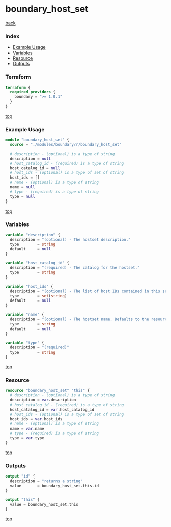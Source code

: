 # boundary_host_set

[back](../boundary.md)

### Index

- [Example Usage](#example-usage)
- [Variables](#variables)
- [Resource](#resource)
- [Outputs](#outputs)

### Terraform

```terraform
terraform {
  required_providers {
    boundary = ">= 1.0.1"
  }
}
```

[top](#index)

### Example Usage

```terraform
module "boundary_host_set" {
  source = "./modules/boundary/r/boundary_host_set"

  # description - (optional) is a type of string
  description = null
  # host_catalog_id - (required) is a type of string
  host_catalog_id = null
  # host_ids - (optional) is a type of set of string
  host_ids = []
  # name - (optional) is a type of string
  name = null
  # type - (required) is a type of string
  type = null
}
```

[top](#index)

### Variables

```terraform
variable "description" {
  description = "(optional) - The hostset description."
  type        = string
  default     = null
}

variable "host_catalog_id" {
  description = "(required) - The catalog for the hostset."
  type        = string
}

variable "host_ids" {
  description = "(optional) - The list of host IDs contained in this set."
  type        = set(string)
  default     = null
}

variable "name" {
  description = "(optional) - The hostset name. Defaults to the resource name."
  type        = string
  default     = null
}

variable "type" {
  description = "(required)"
  type        = string
}
```

[top](#index)

### Resource

```terraform
resource "boundary_host_set" "this" {
  # description - (optional) is a type of string
  description = var.description
  # host_catalog_id - (required) is a type of string
  host_catalog_id = var.host_catalog_id
  # host_ids - (optional) is a type of set of string
  host_ids = var.host_ids
  # name - (optional) is a type of string
  name = var.name
  # type - (required) is a type of string
  type = var.type
}
```

[top](#index)

### Outputs

```terraform
output "id" {
  description = "returns a string"
  value       = boundary_host_set.this.id
}

output "this" {
  value = boundary_host_set.this
}
```

[top](#index)